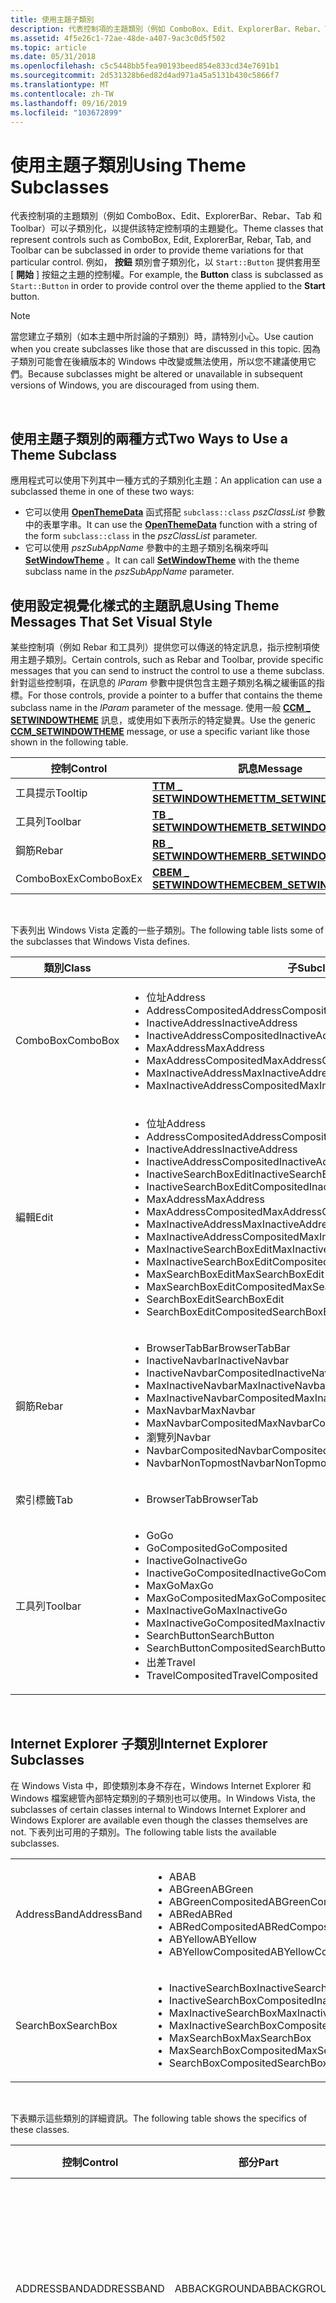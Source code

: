 ```yaml
---
title: 使用主題子類別
description: 代表控制項的主題類別（例如 ComboBox、Edit、ExplorerBar、Rebar、Tab 和 Toolbar）可以子類別化，以提供該特定控制項的主題變化。
ms.assetid: 4f5e26c1-72ae-48de-a407-9ac3c0d5f502
ms.topic: article
ms.date: 05/31/2018
ms.openlocfilehash: c5c5448bb5fea90193beed854e833cd34e7691b1
ms.sourcegitcommit: 2d531328b6ed82d4ad971a45a5131b430c5866f7
ms.translationtype: MT
ms.contentlocale: zh-TW
ms.lasthandoff: 09/16/2019
ms.locfileid: "103672899"
---
```

# <a name="using-theme-subclasses"></a><span data-ttu-id="65685-103">使用主題子類別</span><span class="sxs-lookup"><span data-stu-id="65685-103">Using Theme Subclasses</span></span>

<span data-ttu-id="65685-104">代表控制項的主題類別（例如 ComboBox、Edit、ExplorerBar、Rebar、Tab 和 Toolbar）可以子類別化，以提供該特定控制項的主題變化。</span><span class="sxs-lookup"><span data-stu-id="65685-104">Theme classes that represent controls such as ComboBox, Edit, ExplorerBar, Rebar, Tab, and Toolbar can be subclassed in order to provide theme variations for that particular control.</span></span> <span data-ttu-id="65685-105">例如， **按鈕** 類別會子類別化，以 `Start::Button` 提供套用至 [ **開始** ] 按鈕之主題的控制權。</span><span class="sxs-lookup"><span data-stu-id="65685-105">For example, the **Button** class is subclassed as `Start::Button` in order to provide control over the theme applied to the **Start** button.</span></span>

> [!Note]  
> <span data-ttu-id="65685-106">當您建立子類別（如本主題中所討論的子類別）時，請特別小心。</span><span class="sxs-lookup"><span data-stu-id="65685-106">Use caution when you create subclasses like those that are discussed in this topic.</span></span> <span data-ttu-id="65685-107">因為子類別可能會在後續版本的 Windows 中改變或無法使用，所以您不建議使用它們。</span><span class="sxs-lookup"><span data-stu-id="65685-107">Because subclasses might be altered or unavailable in subsequent versions of Windows, you are discouraged from using them.</span></span>

 

## <a name="two-ways-to-use-a-theme-subclass"></a><span data-ttu-id="65685-108">使用主題子類別的兩種方式</span><span class="sxs-lookup"><span data-stu-id="65685-108">Two Ways to Use a Theme Subclass</span></span>

<span data-ttu-id="65685-109">應用程式可以使用下列其中一種方式的子類別化主題：</span><span class="sxs-lookup"><span data-stu-id="65685-109">An application can use a subclassed theme in one of these two ways:</span></span>

-   <span data-ttu-id="65685-110">它可以使用 [**OpenThemeData**](/windows/desktop/api/Uxtheme/nf-uxtheme-openthemedata) 函式搭配 `subclass::class` *pszClassList* 參數中的表單字串。</span><span class="sxs-lookup"><span data-stu-id="65685-110">It can use the [**OpenThemeData**](/windows/desktop/api/Uxtheme/nf-uxtheme-openthemedata) function with a string of the form `subclass::class` in the *pszClassList* parameter.</span></span>
-   <span data-ttu-id="65685-111">它可以使用 *pszSubAppName* 參數中的主題子類別名稱來呼叫 [**SetWindowTheme**](/windows/desktop/api/Uxtheme/nf-uxtheme-setwindowtheme) 。</span><span class="sxs-lookup"><span data-stu-id="65685-111">It can call [**SetWindowTheme**](/windows/desktop/api/Uxtheme/nf-uxtheme-setwindowtheme) with the theme subclass name in the *pszSubAppName* parameter.</span></span>

## <a name="using-theme-messages-that-set-visual-style"></a><span data-ttu-id="65685-112">使用設定視覺化樣式的主題訊息</span><span class="sxs-lookup"><span data-stu-id="65685-112">Using Theme Messages That Set Visual Style</span></span>

<span data-ttu-id="65685-113">某些控制項（例如 Rebar 和工具列）提供您可以傳送的特定訊息，指示控制項使用主題子類別。</span><span class="sxs-lookup"><span data-stu-id="65685-113">Certain controls, such as Rebar and Toolbar, provide specific messages that you can send to instruct the control to use a theme subclass.</span></span> <span data-ttu-id="65685-114">針對這些控制項，在訊息的 *lParam* 參數中提供包含主題子類別名稱之緩衝區的指標。</span><span class="sxs-lookup"><span data-stu-id="65685-114">For those controls, provide a pointer to a buffer that contains the theme subclass name in the *lParam* parameter of the message.</span></span> <span data-ttu-id="65685-115">使用一般 [**CCM \_ SETWINDOWTHEME**](ccm-setwindowtheme.md) 訊息，或使用如下表所示的特定變異。</span><span class="sxs-lookup"><span data-stu-id="65685-115">Use the generic [**CCM\_SETWINDOWTHEME**](ccm-setwindowtheme.md) message, or use a specific variant like those shown in the following table.</span></span>



| <span data-ttu-id="65685-116">控制</span><span class="sxs-lookup"><span data-stu-id="65685-116">Control</span></span>    | <span data-ttu-id="65685-117">訊息</span><span class="sxs-lookup"><span data-stu-id="65685-117">Message</span></span>                                             |
|------------|-----------------------------------------------------|
| <span data-ttu-id="65685-118">工具提示</span><span class="sxs-lookup"><span data-stu-id="65685-118">Tooltip</span></span>    | [<span data-ttu-id="65685-119">**TTM \_ SETWINDOWTHEME**</span><span class="sxs-lookup"><span data-stu-id="65685-119">**TTM\_SETWINDOWTHEME**</span></span>](ttm-setwindowtheme.md)   |
| <span data-ttu-id="65685-120">工具列</span><span class="sxs-lookup"><span data-stu-id="65685-120">Toolbar</span></span>    | [<span data-ttu-id="65685-121">**TB \_ SETWINDOWTHEME**</span><span class="sxs-lookup"><span data-stu-id="65685-121">**TB\_SETWINDOWTHEME**</span></span>](tb-setwindowtheme.md)     |
| <span data-ttu-id="65685-122">鋼筋</span><span class="sxs-lookup"><span data-stu-id="65685-122">Rebar</span></span>      | [<span data-ttu-id="65685-123">**RB \_ SETWINDOWTHEME**</span><span class="sxs-lookup"><span data-stu-id="65685-123">**RB\_SETWINDOWTHEME**</span></span>](rb-setwindowtheme.md)     |
| <span data-ttu-id="65685-124">ComboBoxEx</span><span class="sxs-lookup"><span data-stu-id="65685-124">ComboBoxEx</span></span> | [<span data-ttu-id="65685-125">**CBEM \_ SETWINDOWTHEME**</span><span class="sxs-lookup"><span data-stu-id="65685-125">**CBEM\_SETWINDOWTHEME**</span></span>](cbem-setwindowtheme.md) |



 

<span data-ttu-id="65685-126">下表列出 Windows Vista 定義的一些子類別。</span><span class="sxs-lookup"><span data-stu-id="65685-126">The following table lists some of the subclasses that Windows Vista defines.</span></span>



<table>
<colgroup>
<col style="width: 50%" />
<col style="width: 50%" />
</colgroup>
<thead>
<tr class="header">
<th><span data-ttu-id="65685-127">類別</span><span class="sxs-lookup"><span data-stu-id="65685-127">Class</span></span></th>
<th><span data-ttu-id="65685-128">子</span><span class="sxs-lookup"><span data-stu-id="65685-128">Subclasses</span></span></th>
</tr>
</thead>
<tbody>
<tr class="odd">
<td><span data-ttu-id="65685-129">ComboBox</span><span class="sxs-lookup"><span data-stu-id="65685-129">ComboBox</span></span></td>
<td><ul>
<li><span data-ttu-id="65685-130">位址</span><span class="sxs-lookup"><span data-stu-id="65685-130">Address</span></span></li>
<li><span data-ttu-id="65685-131">AddressComposited</span><span class="sxs-lookup"><span data-stu-id="65685-131">AddressComposited</span></span></li>
<li><span data-ttu-id="65685-132">InactiveAddress</span><span class="sxs-lookup"><span data-stu-id="65685-132">InactiveAddress</span></span></li>
<li><span data-ttu-id="65685-133">InactiveAddressComposited</span><span class="sxs-lookup"><span data-stu-id="65685-133">InactiveAddressComposited</span></span></li>
<li><span data-ttu-id="65685-134">MaxAddress</span><span class="sxs-lookup"><span data-stu-id="65685-134">MaxAddress</span></span></li>
<li><span data-ttu-id="65685-135">MaxAddressComposited</span><span class="sxs-lookup"><span data-stu-id="65685-135">MaxAddressComposited</span></span></li>
<li><span data-ttu-id="65685-136">MaxInactiveAddress</span><span class="sxs-lookup"><span data-stu-id="65685-136">MaxInactiveAddress</span></span></li>
<li><span data-ttu-id="65685-137">MaxInactiveAddressComposited</span><span class="sxs-lookup"><span data-stu-id="65685-137">MaxInactiveAddressComposited</span></span></li>
</ul></td>
</tr>
<tr class="even">
<td><span data-ttu-id="65685-138">編輯</span><span class="sxs-lookup"><span data-stu-id="65685-138">Edit</span></span></td>
<td><ul>
<li><span data-ttu-id="65685-139">位址</span><span class="sxs-lookup"><span data-stu-id="65685-139">Address</span></span></li>
<li><span data-ttu-id="65685-140">AddressComposited</span><span class="sxs-lookup"><span data-stu-id="65685-140">AddressComposited</span></span></li>
<li><span data-ttu-id="65685-141">InactiveAddress</span><span class="sxs-lookup"><span data-stu-id="65685-141">InactiveAddress</span></span></li>
<li><span data-ttu-id="65685-142">InactiveAddressComposited</span><span class="sxs-lookup"><span data-stu-id="65685-142">InactiveAddressComposited</span></span></li>
<li><span data-ttu-id="65685-143">InactiveSearchBoxEdit</span><span class="sxs-lookup"><span data-stu-id="65685-143">InactiveSearchBoxEdit</span></span></li>
<li><span data-ttu-id="65685-144">InactiveSearchBoxEditComposited</span><span class="sxs-lookup"><span data-stu-id="65685-144">InactiveSearchBoxEditComposited</span></span></li>
<li><span data-ttu-id="65685-145">MaxAddress</span><span class="sxs-lookup"><span data-stu-id="65685-145">MaxAddress</span></span></li>
<li><span data-ttu-id="65685-146">MaxAddressComposited</span><span class="sxs-lookup"><span data-stu-id="65685-146">MaxAddressComposited</span></span></li>
<li><span data-ttu-id="65685-147">MaxInactiveAddress</span><span class="sxs-lookup"><span data-stu-id="65685-147">MaxInactiveAddress</span></span></li>
<li><span data-ttu-id="65685-148">MaxInactiveAddressComposited</span><span class="sxs-lookup"><span data-stu-id="65685-148">MaxInactiveAddressComposited</span></span></li>
<li><span data-ttu-id="65685-149">MaxInactiveSearchBoxEdit</span><span class="sxs-lookup"><span data-stu-id="65685-149">MaxInactiveSearchBoxEdit</span></span></li>
<li><span data-ttu-id="65685-150">MaxInactiveSearchBoxEditComposited</span><span class="sxs-lookup"><span data-stu-id="65685-150">MaxInactiveSearchBoxEditComposited</span></span></li>
<li><span data-ttu-id="65685-151">MaxSearchBoxEdit</span><span class="sxs-lookup"><span data-stu-id="65685-151">MaxSearchBoxEdit</span></span></li>
<li><span data-ttu-id="65685-152">MaxSearchBoxEditComposited</span><span class="sxs-lookup"><span data-stu-id="65685-152">MaxSearchBoxEditComposited</span></span></li>
<li><span data-ttu-id="65685-153">SearchBoxEdit</span><span class="sxs-lookup"><span data-stu-id="65685-153">SearchBoxEdit</span></span></li>
<li><span data-ttu-id="65685-154">SearchBoxEditComposited</span><span class="sxs-lookup"><span data-stu-id="65685-154">SearchBoxEditComposited</span></span></li>
</ul></td>
</tr>
<tr class="odd">
<td><span data-ttu-id="65685-155">鋼筋</span><span class="sxs-lookup"><span data-stu-id="65685-155">Rebar</span></span></td>
<td><ul>
<li><span data-ttu-id="65685-156">BrowserTabBar</span><span class="sxs-lookup"><span data-stu-id="65685-156">BrowserTabBar</span></span></li>
<li><span data-ttu-id="65685-157">InactiveNavbar</span><span class="sxs-lookup"><span data-stu-id="65685-157">InactiveNavbar</span></span></li>
<li><span data-ttu-id="65685-158">InactiveNavbarComposited</span><span class="sxs-lookup"><span data-stu-id="65685-158">InactiveNavbarComposited</span></span></li>
<li><span data-ttu-id="65685-159">MaxInactiveNavbar</span><span class="sxs-lookup"><span data-stu-id="65685-159">MaxInactiveNavbar</span></span></li>
<li><span data-ttu-id="65685-160">MaxInactiveNavbarComposited</span><span class="sxs-lookup"><span data-stu-id="65685-160">MaxInactiveNavbarComposited</span></span></li>
<li><span data-ttu-id="65685-161">MaxNavbar</span><span class="sxs-lookup"><span data-stu-id="65685-161">MaxNavbar</span></span></li>
<li><span data-ttu-id="65685-162">MaxNavbarComposited</span><span class="sxs-lookup"><span data-stu-id="65685-162">MaxNavbarComposited</span></span></li>
<li><span data-ttu-id="65685-163">瀏覽列</span><span class="sxs-lookup"><span data-stu-id="65685-163">Navbar</span></span></li>
<li><span data-ttu-id="65685-164">NavbarComposited</span><span class="sxs-lookup"><span data-stu-id="65685-164">NavbarComposited</span></span></li>
<li><span data-ttu-id="65685-165">NavbarNonTopmost</span><span class="sxs-lookup"><span data-stu-id="65685-165">NavbarNonTopmost</span></span></li>
</ul></td>
</tr>
<tr class="even">
<td><span data-ttu-id="65685-166">索引標籤</span><span class="sxs-lookup"><span data-stu-id="65685-166">Tab</span></span></td>
<td><ul>
<li><span data-ttu-id="65685-167">BrowserTab</span><span class="sxs-lookup"><span data-stu-id="65685-167">BrowserTab</span></span></li>
</ul></td>
</tr>
<tr class="odd">
<td><span data-ttu-id="65685-168">工具列</span><span class="sxs-lookup"><span data-stu-id="65685-168">Toolbar</span></span></td>
<td><ul>
<li><span data-ttu-id="65685-169">Go</span><span class="sxs-lookup"><span data-stu-id="65685-169">Go</span></span></li>
<li><span data-ttu-id="65685-170">GoComposited</span><span class="sxs-lookup"><span data-stu-id="65685-170">GoComposited</span></span></li>
<li><span data-ttu-id="65685-171">InactiveGo</span><span class="sxs-lookup"><span data-stu-id="65685-171">InactiveGo</span></span></li>
<li><span data-ttu-id="65685-172">InactiveGoComposited</span><span class="sxs-lookup"><span data-stu-id="65685-172">InactiveGoComposited</span></span></li>
<li><span data-ttu-id="65685-173">MaxGo</span><span class="sxs-lookup"><span data-stu-id="65685-173">MaxGo</span></span></li>
<li><span data-ttu-id="65685-174">MaxGoComposited</span><span class="sxs-lookup"><span data-stu-id="65685-174">MaxGoComposited</span></span></li>
<li><span data-ttu-id="65685-175">MaxInactiveGo</span><span class="sxs-lookup"><span data-stu-id="65685-175">MaxInactiveGo</span></span></li>
<li><span data-ttu-id="65685-176">MaxInactiveGoComposited</span><span class="sxs-lookup"><span data-stu-id="65685-176">MaxInactiveGoComposited</span></span></li>
<li><span data-ttu-id="65685-177">SearchButton</span><span class="sxs-lookup"><span data-stu-id="65685-177">SearchButton</span></span></li>
<li><span data-ttu-id="65685-178">SearchButtonComposited</span><span class="sxs-lookup"><span data-stu-id="65685-178">SearchButtonComposited</span></span></li>
<li><span data-ttu-id="65685-179">出差</span><span class="sxs-lookup"><span data-stu-id="65685-179">Travel</span></span></li>
<li><span data-ttu-id="65685-180">TravelComposited</span><span class="sxs-lookup"><span data-stu-id="65685-180">TravelComposited</span></span></li>
</ul></td>
</tr>
</tbody>
</table>



 

## <a name="internet-explorer-subclasses"></a><span data-ttu-id="65685-181">Internet Explorer 子類別</span><span class="sxs-lookup"><span data-stu-id="65685-181">Internet Explorer Subclasses</span></span>

<span data-ttu-id="65685-182">在 Windows Vista 中，即使類別本身不存在，Windows Internet Explorer 和 Windows 檔案總管內部特定類別的子類別也可以使用。</span><span class="sxs-lookup"><span data-stu-id="65685-182">In Windows Vista, the subclasses of certain classes internal to Windows Internet Explorer and Windows Explorer are available even though the classes themselves are not.</span></span> <span data-ttu-id="65685-183">下表列出可用的子類別。</span><span class="sxs-lookup"><span data-stu-id="65685-183">The following table lists the available subclasses.</span></span>



<table>
<colgroup>
<col style="width: 50%" />
<col style="width: 50%" />
</colgroup>
<tbody>
<tr class="odd">
<td><span data-ttu-id="65685-184">AddressBand</span><span class="sxs-lookup"><span data-stu-id="65685-184">AddressBand</span></span></td>
<td><ul>
<li><span data-ttu-id="65685-185">AB</span><span class="sxs-lookup"><span data-stu-id="65685-185">AB</span></span></li>
<li><span data-ttu-id="65685-186">ABGreen</span><span class="sxs-lookup"><span data-stu-id="65685-186">ABGreen</span></span></li>
<li><span data-ttu-id="65685-187">ABGreenComposited</span><span class="sxs-lookup"><span data-stu-id="65685-187">ABGreenComposited</span></span></li>
<li><span data-ttu-id="65685-188">ABRed</span><span class="sxs-lookup"><span data-stu-id="65685-188">ABRed</span></span></li>
<li><span data-ttu-id="65685-189">ABRedComposited</span><span class="sxs-lookup"><span data-stu-id="65685-189">ABRedComposited</span></span></li>
<li><span data-ttu-id="65685-190">ABYellow</span><span class="sxs-lookup"><span data-stu-id="65685-190">ABYellow</span></span></li>
<li><span data-ttu-id="65685-191">ABYellowComposited</span><span class="sxs-lookup"><span data-stu-id="65685-191">ABYellowComposited</span></span></li>
</ul></td>
</tr>
<tr class="even">
<td><span data-ttu-id="65685-192">SearchBox</span><span class="sxs-lookup"><span data-stu-id="65685-192">SearchBox</span></span></td>
<td><ul>
<li><span data-ttu-id="65685-193">InactiveSearchBox</span><span class="sxs-lookup"><span data-stu-id="65685-193">InactiveSearchBox</span></span></li>
<li><span data-ttu-id="65685-194">InactiveSearchBoxComposited</span><span class="sxs-lookup"><span data-stu-id="65685-194">InactiveSearchBoxComposited</span></span></li>
<li><span data-ttu-id="65685-195">MaxInactiveSearchBox</span><span class="sxs-lookup"><span data-stu-id="65685-195">MaxInactiveSearchBox</span></span></li>
<li><span data-ttu-id="65685-196">MaxInactiveSearchBoxComposited</span><span class="sxs-lookup"><span data-stu-id="65685-196">MaxInactiveSearchBoxComposited</span></span></li>
<li><span data-ttu-id="65685-197">MaxSearchBox</span><span class="sxs-lookup"><span data-stu-id="65685-197">MaxSearchBox</span></span></li>
<li><span data-ttu-id="65685-198">MaxSearchBoxComposited</span><span class="sxs-lookup"><span data-stu-id="65685-198">MaxSearchBoxComposited</span></span></li>
<li><span data-ttu-id="65685-199">SearchBoxComposited</span><span class="sxs-lookup"><span data-stu-id="65685-199">SearchBoxComposited</span></span></li>
</ul></td>
</tr>
</tbody>
</table>



 

<span data-ttu-id="65685-200">下表顯示這些類別的詳細資訊。</span><span class="sxs-lookup"><span data-stu-id="65685-200">The following table shows the specifics of these classes.</span></span>



| <span data-ttu-id="65685-201">控制</span><span class="sxs-lookup"><span data-stu-id="65685-201">Control</span></span>     | <span data-ttu-id="65685-202">部分</span><span class="sxs-lookup"><span data-stu-id="65685-202">Part</span></span>         | <span data-ttu-id="65685-203">狀態</span><span class="sxs-lookup"><span data-stu-id="65685-203">States</span></span>                                                 |
|-------------|--------------|--------------------------------------------------------|
| <span data-ttu-id="65685-204">ADDRESSBAND</span><span class="sxs-lookup"><span data-stu-id="65685-204">ADDRESSBAND</span></span> | <span data-ttu-id="65685-205">ABBACKGROUND</span><span class="sxs-lookup"><span data-stu-id="65685-205">ABBACKGROUND</span></span> | <span data-ttu-id="65685-206">一般 (0x1) 、經常性 (0x2) 、已停用 (0x3) 、焦點 (0x4) </span><span class="sxs-lookup"><span data-stu-id="65685-206">NORMAL (0x1), HOT (0x2), DISABLED (0x3), FOCUSED (0x4)</span></span> |
| <span data-ttu-id="65685-207">搜尋方塊</span><span class="sxs-lookup"><span data-stu-id="65685-207">SEARCHBOX</span></span>   | <span data-ttu-id="65685-208">SBBACKGROUND</span><span class="sxs-lookup"><span data-stu-id="65685-208">SBBACKGROUND</span></span> | <span data-ttu-id="65685-209">一般 (0x1) 、經常性 (0x2) 、已停用 (0x3) 、焦點 (0x4) </span><span class="sxs-lookup"><span data-stu-id="65685-209">NORMAL (0x1), HOT (0x2), DISABLED (0x3), FOCUSED (0x4)</span></span> |



 

 

 




